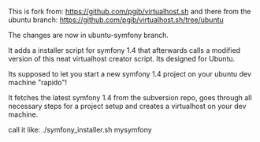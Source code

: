 This is fork from: https://github.com/pgib/virtualhost.sh
and there from the ubuntu branch: https://github.com/pgib/virtualhost.sh/tree/ubuntu

The changes are now in ubuntu-symfony branch.

It adds a installer script for symfony 1.4 that afterwards calls a modified version of this neat virtualhost creator script.
Its designed for Ubuntu.

Its supposed to let you start a new symfony 1.4 project on your ubuntu dev machine "rapido"!

It fetches the latest symfony 1.4 from the subversion repo, goes through all necessary steps for a project setup and creates a virtualhost on your dev machine.

call it like: ./symfony_installer.sh mysymfony
